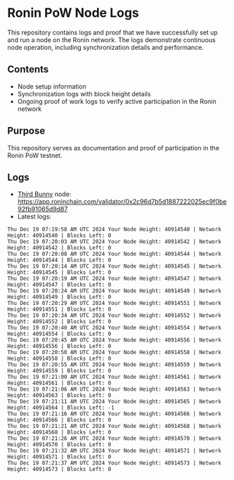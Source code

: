# Ronin PoW Node Logs

This repository contains logs and proof that we have successfully set up and run a node on the Ronin network. The logs demonstrate continuous node operation, including synchronization details and performance.

## Contents

- Node setup information
- Synchronization logs with block height details
- Ongoing proof of work logs to verify active participation in the Ronin network

## Purpose

This repository serves as documentation and proof of participation in the Ronin PoW testnet.

## Logs

- [Third Bunny](https://thirdbunny.xyz/) node: https://app.roninchain.com/validator/0x2c96d7b5d1887222025ec9f0be92fb91065d9d87
- Latest logs:
```
Thu Dec 19 07:19:58 AM UTC 2024 Your Node Height: 40914540 | Network Height: 40914540 | Blocks Left: 0
Thu Dec 19 07:20:03 AM UTC 2024 Your Node Height: 40914542 | Network Height: 40914542 | Blocks Left: 0
Thu Dec 19 07:20:08 AM UTC 2024 Your Node Height: 40914544 | Network Height: 40914544 | Blocks Left: 0
Thu Dec 19 07:20:14 AM UTC 2024 Your Node Height: 40914545 | Network Height: 40914545 | Blocks Left: 0
Thu Dec 19 07:20:19 AM UTC 2024 Your Node Height: 40914547 | Network Height: 40914547 | Blocks Left: 0
Thu Dec 19 07:20:24 AM UTC 2024 Your Node Height: 40914549 | Network Height: 40914549 | Blocks Left: 0
Thu Dec 19 07:20:29 AM UTC 2024 Your Node Height: 40914551 | Network Height: 40914551 | Blocks Left: 0
Thu Dec 19 07:20:34 AM UTC 2024 Your Node Height: 40914552 | Network Height: 40914552 | Blocks Left: 0
Thu Dec 19 07:20:40 AM UTC 2024 Your Node Height: 40914554 | Network Height: 40914554 | Blocks Left: 0
Thu Dec 19 07:20:45 AM UTC 2024 Your Node Height: 40914556 | Network Height: 40914556 | Blocks Left: 0
Thu Dec 19 07:20:50 AM UTC 2024 Your Node Height: 40914558 | Network Height: 40914558 | Blocks Left: 0
Thu Dec 19 07:20:55 AM UTC 2024 Your Node Height: 40914559 | Network Height: 40914559 | Blocks Left: 0
Thu Dec 19 07:21:00 AM UTC 2024 Your Node Height: 40914561 | Network Height: 40914561 | Blocks Left: 0
Thu Dec 19 07:21:06 AM UTC 2024 Your Node Height: 40914563 | Network Height: 40914563 | Blocks Left: 0
Thu Dec 19 07:21:11 AM UTC 2024 Your Node Height: 40914565 | Network Height: 40914564 | Blocks Left: -1
Thu Dec 19 07:21:16 AM UTC 2024 Your Node Height: 40914566 | Network Height: 40914566 | Blocks Left: 0
Thu Dec 19 07:21:21 AM UTC 2024 Your Node Height: 40914568 | Network Height: 40914568 | Blocks Left: 0
Thu Dec 19 07:21:26 AM UTC 2024 Your Node Height: 40914570 | Network Height: 40914570 | Blocks Left: 0
Thu Dec 19 07:21:32 AM UTC 2024 Your Node Height: 40914571 | Network Height: 40914571 | Blocks Left: 0
Thu Dec 19 07:21:37 AM UTC 2024 Your Node Height: 40914573 | Network Height: 40914573 | Blocks Left: 0
```
